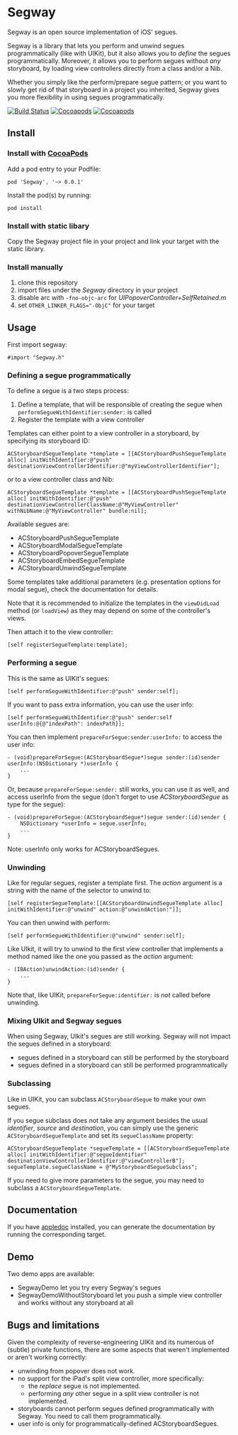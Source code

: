 # Segway

Segway is an open source implementation of iOS' segues.

Segway is a library that lets you perform and unwind segues programmatically (like with UIKit), but it also allows you to *define* the segues programmatically. Moreover, it allows you to perform segues without *any* storyboard, by loading view controllers directly from a class and/or a Nib.

Whether you simply like the perform/prepare segue pattern; or you want to slowly get rid of that storyboard in a project you inherited, Segway gives you more flexibility in using segues programmatically.
 
[![Build Status](https://api.travis-ci.org/acoomans/Segway.png)](https://api.travis-ci.org/acoomans/PSegway.png)
[![Cocoapods](https://cocoapod-badges.herokuapp.com/v/Segway/badge.png)](http://beta.cocoapods.org/?q=on%3Aios%20name%3ASegway%2A)
[![Cocoapods](https://cocoapod-badges.herokuapp.com/p/Segway/badge.png)](http://beta.cocoapods.org/?q=on%3Aios%20name%3ASegway%2A)


## Install 

### Install with [CocoaPods](http://cocoapods.org)

Add a pod entry to your Podfile:

    pod 'Segway', '~> 0.0.1'

Install the pod(s) by running:

    pod install
    
### Install with static libary

Copy the Segway project file in your project and link your target with the static library.

### Install manually

1. clone this repository
2. import files under the _Segway_ directory in your project
3. disable arc with `-fno-objc-arc` for _UIPopoverController+SelfRetained.m_
4. set `OTHER_LINKER_FLAGS="-ObjC"` for your target

    

## Usage

First import segway:

	#import "Segway.h"

### Defining a segue programmatically

To define a segue is a two steps process:

1. Define a template, that will be responsible of creating the segue when `performSegueWithIdentifier:sender:` is called
2. Register the template with a view controller 


Templates can either point to a view controller in a storyboard, by specifying its storyboard ID:

	ACStoryboardSegueTemplate *template = [[ACStoryboardPushSegueTemplate alloc] initWithIdentifier:@"push" destinationViewControllerIdentifier:@"myViewControllerIdentifier"];

or to a view controller class and Nib:
	
    ACStoryboardSegueTemplate *template = [[ACStoryboardPushSegueTemplate alloc] initWithIdentifier:@"push" destinationViewControllerClassName:@"MyViewController" withNibName:@"MyViewController" bundle:nil];
    
Available segues are:

- ACStoryboardPushSegueTemplate
- ACStoryboardModalSegueTemplate
- ACStoryboardPopoverSegueTemplate
- ACStoryboardEmbedSegueTemplate
- ACStoryboardUnwindSegueTemplate
    
Some templates take additional parameters (e.g. presentation options for modal segue), check the documentation for details.
 
Note that it is recommended to initialize the templates in the `viewDidLoad` method (or `loadView`) as they may depend on some of the controller's views.

Then attach it to the view controller:

    [self registerSegueTemplate:template];

### Performing a segue

This is the same as UIKit's segues:

	[self performSegueWithIdentifier:@"push" sender:self];
    
If you want to pass extra information, you can use the user info:

    [self performSegueWithIdentifier:@"push" sender:self userInfo:@{@"indexPath": indexPath}];
    
You can then implement `prepareForSegue:sender:userInfo:` to access the user info:

	- (void)prepareForSegue:(ACStoryboardSegue*)segue sender:(id)sender userInfo:(NSDictionary *)userInfo {
	    ...
	}
	
Or, because `prepareForSegue:sender:` still works, you can use it as well, and access userInfo from the segue (don't forget to use _ACStoryboardSegue_ as type for the segue):

	- (void)prepareForSegue:(ACStoryboardSegue*)segue sender:(id)sender {
		NSDictionary *userInfo = segue.userInfo;
		...
	}

Note: userInfo only works for ACStoryboardSegues.


### Unwinding

Like for regular segues, register a template first. The _action_ argument is a string with the name of the selector to unwind to:

	[self registerSegueTemplate:[[ACStoryboardUnwindSegueTemplate alloc] initWithIdentifier:@"unwind" action:@"unwindAction:"]];

You can then unwind with perform:

	[self performSegueWithIdentifier:@"unwind" sender:self];

Like UIkit, it will try to unwind to the first view controller that implements a method named like the one you passed as the _action_ argument:

	- (IBAction)unwindAction:(id)sender {
		...
	}

Note that, like UIKit, `prepareForSegue:identifier:` is *not* called before unwinding.


### Mixing UIkit and Segway segues

When using Segway, UIkit's segues are still working. Segway will not impact the segues defined in a storyboard:

- segues defined in a storyboard can still be performed by the storyboard
- segues defined in a storyboard can still be performed programmatically

### Subclassing

Like in UIKit, you can subclass `ACStoryboardSegue` to make your own segues.

If you segue subclass does not take any argument besides the usual _identifier_, _source_ and _destination_, you can simply use the generic `ACStoryboardSegueTemplate` and set its `segueClassName` property:

	ACStoryboardSegueTemplate *segueTemplate = [[ACStoryboardSegueTemplate alloc] initWithIdentifier:@"segueIdentifier" destinationViewControllerIdentifier:@"viewControllerB"];
    segueTemplate.segueClassName = @"MyStoryboardSegueSubclass";

If you need to give more parameters to the segue, you may need to subclass a `ACStoryboardSegueTemplate`.


## Documentation

If you have [appledoc](http://gentlebytes.com/appledoc/) installed, you can generate the documentation by running the corresponding target.

## Demo

Two demo apps are available:

- SegwayDemo let you try every Segway's segues
- SegwayDemoWithoutStoryboard let you push a simple view controller and works without any storyboard at all

## Bugs and limitations

Given the complexity of reverse-engineering UIKit and its numerous of (subtle) private functions, there are some aspects that weren't implemented or aren't working correctly:

- unwinding from popover does not work.
- no support for the iPad's split view controller, more specifically:
	- the _replace_ segue is not implemented.
	- performing *any* other segue in a split view controller is not implemented.
- storyboards cannot perform segues defined programmatically with Segway. You need to call them programmatically.
- user info is only for programmatically-defined ACStoryboardSegues.
